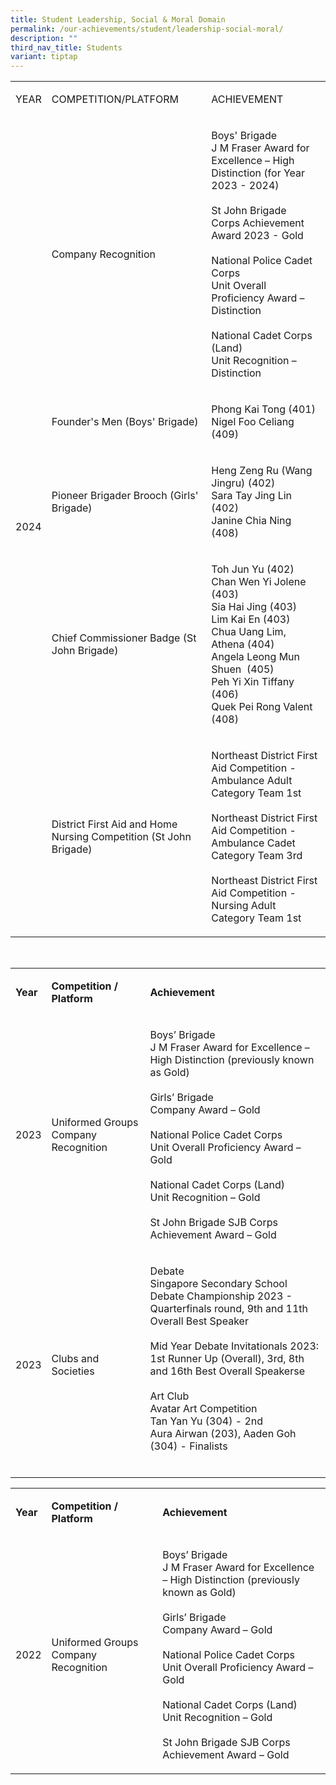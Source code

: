 ```yaml
---
title: Student Leadership, Social & Moral Domain
permalink: /our-achievements/student/leadership-social-moral/
description: ""
third_nav_title: Students
variant: tiptap
---
```

<table style="minWidth: 75px">
<colgroup>
<col>
<col>
<col>
</colgroup>
<tbody>
<tr>
<td rowspan="1" colspan="1">
<p>YEAR</p>
</td>
<td rowspan="1" colspan="1">
<p>COMPETITION/PLATFORM</p>
</td>
<td rowspan="1" colspan="1">
<p>ACHIEVEMENT</p>
</td>
</tr>
<tr>
<td rowspan="5" colspan="1">
<p>2024</p>
</td>
<td rowspan="1" colspan="1">
<p>Company Recognition</p>
</td>
<td rowspan="1" colspan="1">
<p>Boys' Brigade
<br>J M Fraser Award for Excellence – High Distinction (for Year 2023 - 2024)
<br>
<br>St John Brigade
<br>Corps Achievement Award 2023 - Gold
<br>
<br>National Police Cadet Corps
<br>Unit Overall Proficiency Award – Distinction
<br>
<br>National Cadet Corps (Land)
<br>Unit Recognition – Distinction
<br>
</p>
</td>
</tr>
<tr>
<td rowspan="1" colspan="1">
<p>Founder's Men (Boys' Brigade)</p>
</td>
<td rowspan="1" colspan="1">
<p>Phong Kai Tong (401)
<br>Nigel Foo Celiang (409)</p>
</td>
</tr>
<tr>
<td rowspan="1" colspan="1">
<p>Pioneer Brigader Brooch (Girls' Brigade)</p>
</td>
<td rowspan="1" colspan="1">
<p>Heng Zeng Ru (Wang Jingru) (402)
<br>Sara Tay Jing Lin (402)
<br>Janine Chia Ning (408)</p>
</td>
</tr>
<tr>
<td rowspan="1" colspan="1">
<p>Chief Commissioner Badge (St John Brigade)</p>
</td>
<td rowspan="1" colspan="1">
<p>Toh Jun Yu (402)
<br>Chan Wen Yi Jolene (403)
<br>Sia Hai Jing (403)
<br>Lim Kai En (403)
<br>Chua Uang Lim, Athena (404)
<br>Angela Leong Mun Shuen&nbsp; (405)
<br>Peh Yi Xin Tiffany (406)
<br>Quek Pei Rong Valent (408)</p>
</td>
</tr>
<tr>
<td rowspan="1" colspan="1">
<p>District First Aid and Home Nursing Competition (St John Brigade)</p>
</td>
<td rowspan="1" colspan="1">
<p>Northeast District First Aid Competition - Ambulance Adult Category Team
1st
<br>
<br>Northeast District First Aid Competition - Ambulance Cadet Category Team
3rd
<br>
<br>Northeast District First Aid Competition - Nursing Adult Category Team
1st</p>
</td>
</tr>
</tbody>
</table>
<p>
<br>
</p>
<table style="minWidth: 75px">
<colgroup>
<col>
<col>
<col>
</colgroup>
<tbody>
<tr>
<td rowspan="1" colspan="1">
<p><strong>Year</strong>
</p>
</td>
<td rowspan="1" colspan="1">
<p><strong>Competition / Platform</strong>
</p>
</td>
<td rowspan="1" colspan="1">
<p><strong>Achievement</strong>
</p>
</td>
</tr>
<tr>
<td rowspan="1" colspan="1">
<p>2023</p>
</td>
<td rowspan="1" colspan="1">
<p>Uniformed Groups Company Recognition</p>
</td>
<td rowspan="1" colspan="1">
<p>Boys’ Brigade
<br>J M Fraser Award for Excellence – High Distinction (previously known as
Gold)
<br>
<br>Girls’ Brigade
<br>Company Award – Gold
<br>
<br>National Police Cadet Corps
<br>Unit Overall Proficiency Award – Gold
<br>
<br>National Cadet Corps (Land)
<br>Unit Recognition – Gold
<br>
<br>St John Brigade SJB Corps Achievement Award – Gold</p>
</td>
</tr>
<tr>
<td rowspan="1" colspan="1">
<p>2023</p>
</td>
<td rowspan="1" colspan="1">
<p>Clubs and Societies</p>
</td>
<td rowspan="1" colspan="1">
<p>Debate
<br>Singapore Secondary School Debate Championship 2023 - Quarterfinals round,
9th and 11th Overall Best Speaker
<br>
<br>Mid Year Debate Invitationals 2023: 1st Runner Up (Overall), 3rd, 8th
and 16th Best Overall Speakerse
<br>
<br>Art Club
<br>Avatar Art Competition
<br>Tan Yan Yu (304) - 2nd
<br>Aura Airwan (203), Aaden Goh (304) - Finalists
<br>
<br>
</p>
</td>
</tr>
</tbody>
</table>
<p></p>
<table style="minWidth: 75px">
<colgroup>
<col>
<col>
<col>
</colgroup>
<tbody>
<tr>
<td rowspan="1" colspan="1">
<p><strong>Year</strong>
</p>
</td>
<td rowspan="1" colspan="1">
<p><strong>Competition / Platform</strong>
</p>
</td>
<td rowspan="1" colspan="1">
<p><strong>Achievement</strong>
</p>
</td>
</tr>
<tr>
<td rowspan="1" colspan="1">
<p>2022</p>
</td>
<td rowspan="1" colspan="1">
<p>Uniformed Groups Company Recognition</p>
</td>
<td rowspan="1" colspan="1">
<p>Boys’ Brigade
<br>J M Fraser Award for Excellence – High Distinction (previously known as
Gold)
<br>
<br>Girls’ Brigade
<br>Company Award – Gold
<br>
<br>National Police Cadet Corps
<br>Unit Overall Proficiency Award – Gold
<br>
<br>National Cadet Corps (Land)
<br>Unit Recognition – Gold
<br>
<br>St John Brigade SJB Corps Achievement Award – Gold</p>
</td>
</tr>
</tbody>
</table>
<p></p>
